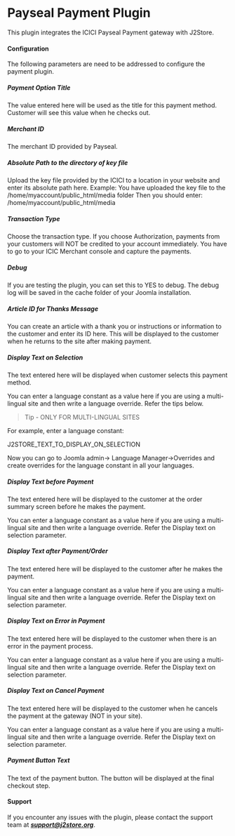 # Payseal Payment Plugin

This plugin integrates the ICICI Payseal Payment gateway with J2Store.

#### Configuration
The following parameters are need to be addressed to configure the payment plugin.

##### Payment Option Title
The value entered here will be used as the title for this payment method. Customer will see this value when he checks out. 

##### Merchant ID
The merchant ID provided by Payseal. 

##### Absolute Path to the directory of key file
Upload the key file provided by the ICICI to a location in your website and enter its absolute path here. Example: You have uploaded the key file to the /home/myaccount/public_html/media folder
Then you should enter:
/home/myaccount/public_html/media

##### Transaction Type
Choose the transaction type. If you choose Authorization, payments from your customers will NOT be credited to your account immediately. You have to go to your ICIC Merchant console and capture the payments.

##### Debug
If you are testing the plugin, you can set this to YES to debug. The debug log will be saved in the cache folder of your Joomla installation.

##### Article ID for Thanks Message
You can create an article with a thank you or instructions or information to the customer and enter its ID here. This will be displayed to the customer when he returns to the site after making payment.

##### Display Text on Selection
The text entered here will be displayed when customer selects this payment method. 

You can enter a language constant as a value here if you are using a multi-lingual site and then write a language override. Refer the tips below.

>Tip - ONLY FOR MULTI-LINGUAL SITES

For example, enter a language constant: 

J2STORE_TEXT_TO_DISPLAY_ON_SELECTION 

Now you can go to Joomla admin-> Language Manager->Overrides and create overrides for the language constant in all your languages. 

##### Display Text before Payment
The text entered here will be displayed to the customer at the order summary screen before he makes the payment. 

You can enter a language constant as a value here if you are using a multi-lingual site and then write a language override. Refer the Display text on selection parameter. 

##### Display Text after Payment/Order
The text entered here will be displayed to the customer after he makes the payment. 

You can enter a language constant as a value here if you are using a multi-lingual site and then write a language override. Refer the Display text on selection parameter.

##### Display Text on Error in Payment
The text entered here will be displayed to the customer when there is an error in the payment process.

You can enter a language constant as a value here if you are using a multi-lingual site and then write a language override. Refer the Display text on selection parameter.

##### Display Text on Cancel Payment
The text entered here will be displayed to the customer when he cancels the payment at the gateway (NOT in your site).

You can enter a language constant as a value here if you are using a multi-lingual site and then write a language override. Refer the Display text on selection parameter.

##### Payment Button Text
The text of the payment button. The button will be displayed at the final checkout step.

#### Support
If you encounter any issues with the plugin, please contact the support team at ***support@j2store.org***.














